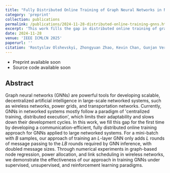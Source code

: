 ```yaml
---
title: "Fully Distributed Online Training of Graph Neural Networks in Networked Systems"
category: 'preprint'
collection: publications
permalink: /publications/2024-11-28-distributed-online-training-gnns.html
excerpt: 'This work fills the gap in distributed online training of graph neural networks applied in networked systems, which previously rely on the paradigm of "centralized offline training with distributed execution".'
date: 2024-11-28
venue: 'IEEE ICMLCN 2025'
paperurl: ''
citation: 'Rostyslav Olshevskyi, Zhongyuan Zhao, Kevin Chan, Gunjan Verma, Ananthram Swami, and Santiago Segarra, &quot; Fully Distributed Online Training of Graph Neural Networks in Networked Systems,&quot; <i>IEEE International Conference on Machine Learning for Communicatio and Networking (ICMLCN) 2025</i>, under review'
---
```



- Preprint available soon
- Source code available soon

## Abstract

Graph neural networks (GNNs) are powerful tools for developing scalable, decentralized artificial intelligence in large-scale networked systems, such as wireless networks, power grids, and transportation networks. 
Currently, GNNs in networked systems mostly follow a paradigm of 'centralized training, distributed execution', which limits their adaptability and slows down their development cycles. 
In this work, we fill this gap for the first time by developing a communication-efficient, fully distributed online training approach for GNNs applied to large networked systems.
For a mini-batch with $B$ samples, our approach of training an $L$-layer GNN only adds $L$ rounds of message passing to the $LB$ rounds required by GNN inference, with doubled message sizes.
Through numerical experiments in graph-based node regression, power allocation, and link scheduling in wireless networks, we demonstrate the effectiveness of our approach in training GNNs under supervised, unsupervised, and reinforcement learning paradigms. 

